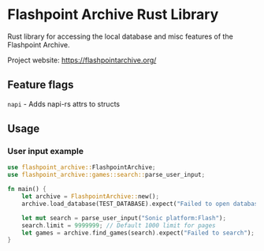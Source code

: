 # Flashpoint Archive Rust Library

Rust library for accessing the local database and misc features of the Flashpoint Archive.

Project website: https://flashpointarchive.org/

## Feature flags

`napi` - Adds napi-rs attrs to structs

## Usage

### User input example

```rust
use flashpoint_archive::FlashpointArchive;
use flashpoint_archive::games::search::parse_user_input;

fn main() {
    let archive = FlashpointArchive::new();
    archive.load_database(TEST_DATABASE).expect("Failed to open database");

    let mut search = parse_user_input("Sonic platform:Flash");
    search.limit = 9999999; // Default 1000 limit for pages
    let games = archive.find_games(search).expect("Failed to search");
}
```
